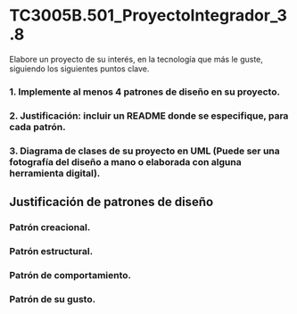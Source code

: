 # TC3005B.501_ProyectoIntegrador_3.8
Elabore un proyecto de su interés, en la tecnología que más le guste, siguiendo los siguientes puntos clave.  
### 1. Implemente al menos 4 patrones de diseño en su proyecto.
### 2. Justificación: incluir un README donde se especifique, para cada patrón.
### 3. Diagrama de clases de su proyecto en UML (Puede ser una fotografía del diseño a mano o elaborada con alguna herramienta digital). 
## Justificación de patrones de diseño
### Patrón creacional.
### Patrón estructural.
### Patrón de comportamiento. 
### Patrón de su gusto. 
